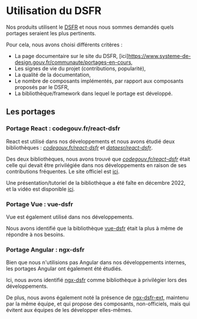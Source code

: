# Utilisation du DSFR

Nos produits utilisent le [DSFR](https://www.systeme-de-design.gouv.fr/) et nous nous sommes demandés quels portages
seraient les plus pertinents.

Pour cela, nous avons choisi différents critères :

- La page documentaire sur le site du DSFR, [ici]https://www.systeme-de-design.gouv.fr/communaute/portages-en-cours,
- Les signes de vie du projet (contributions, popularité),
- La qualité de la documentation,
- Le nombre de composants implémentés, par rapport aux composants proposés par le DSFR,
- La bibliothèque/framework dans lequel le portage est développé.

## Les portages

### Portage React : codegouv.fr/react-dsfr

React est utilisé dans nos développements et nous avons étudié deux bibliothèques :
_[codegouv.fr/react-dsfr](https://github.com/codegouvfr/react-dsfr)_ et
_[dataesr/react-dsfr](https://github.com/dataesr/react-dsfr)_.

Des deux bibliothèques, nous avons trouvé que _[codegouv.fr/react-dsfr](https://github.com/codegouvfr/react-dsfr)_ était
celle qui devait être privilégiée dans nos développements en raison de ses contributions fréquentes. Le site officiel
est [ici](https://react-dsfr.codegouv.studio/).

Une présentation/tutoriel de la bibliothèque a été faîte en décembre 2022, et la vidéo est disponible
[ici](https://code.gouv.fr/fr/bluehats/react-dsfr/).

### Portage Vue : vue-dsfr

Vue est également utilisé dans nos développements.

Nous avons identifié que la bibliothèque [vue-dsfr](https://github.com/dnum-mi/vue-dsfr) était la plus à même de
répondre à nos besoins.

### Portage Angular : ngx-dsfr

Bien que nous n'utilisions pas Angular dans nos développements internes, les portages Angular ont également été étudiés.

Ici, nous avons identifié [ngx-dsfr](https://gitlab.mim-libre.fr/men/transverse/dsmen/ngx-dsfr-components) comme
bibliothèque à privilégier lors des développements.

De plus, nous avons également noté la présence de
[ngx-dsfr-ext](https://gitlab.mim-libre.fr/men/transverse/dsmen/ngx-dsfr-ext), maintenu par la même équipe, et qui
propose des composants, non-officiels, mais qui évitent aux équipes de les développer elles-mêmes.
